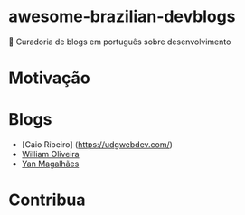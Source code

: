 # awesome-brazilian-devblogs
:metal: Curadoria de blogs em português sobre desenvolvimento


# Motivação



# Blogs

- [Caio Ribeiro] (https://udgwebdev.com/)
- [William Oliveira](https://woliveiras.com.br/)
- [Yan Magalhães](http://yanmagalhaes.com.br/)


# Contribua
